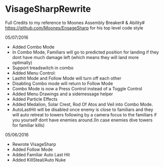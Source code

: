 # VisageSharpRewrite
Full Credits to my reference to Moones Assembly 
Breaker# & Ability# https://github.com/Moones/EnsageSharp for his top level code style

05/07/2016
- Added Combo Mode
- In Combo Mode, Familiars will go to predicted position for landing if they dont have much damage left (which means they will land more optimally)
- Support treadswitch in combo
- Added Menu Control:
 - Lasthit Mode and Follow Mode will turn off each other
 - Disabling Combo mode will return to Follow Mode
 - Combo Mode is now a Press Control instead of a Toggle Control
 - Added Menu Drawings and a sidemessage helper
- Added Particle Effects
- Added Medalion, Solar Crest, Rod Of Atos and Veil into Combo Mode.
- AutoLastHit will be disabled once enemy is close to familiars and they will auto retreat to towers following by a camera focus to the familiars if you yourself dont have enemies around.(In case enemies dive towers for familiar kills)


05/06/2016
- Rewrote VisageSharp
- Added Follow Mode
- Added Familiar Auto Last Hit
- Added KillSteal/Auto Nuke

